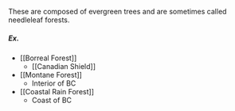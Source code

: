 These are composed of evergreen trees and are sometimes called needleleaf forests.

##### Ex.
- [[Borreal Forest]]
	- [[Canadian Shield]]
- [[Montane Forest]]
	- Interior of BC
- [[Coastal Rain Forest]]
	- Coast of BC

